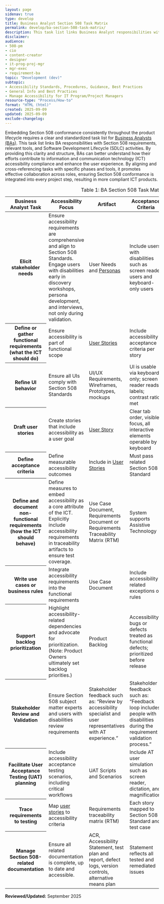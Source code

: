 ```yaml
---
layout: page
sidenav: true
type: develop
title: Business Analyst Section 508 Task Matrix
permalink: develop/ba-section-508-task-matrix/
description: This task list links Business Analyst responsibilities with Section 508 requirements, relevant tools, and Software Development Lifecycle (SDLC) activities.
disclaimer:
audience: 
- 508-pm
- cio
- content-creator
- designer
- it-prog-proj-mgr
- mgr-exec
- requirement-ba
topic: "Development (dev)"
subtopic: 
- Accessibility Standards, Procedures, Guidance, Best Practices
- General Info and Best Practices
- Manage Accessibility for IT Program/Project Managers
resource-type: "Process/How-to"
format: "HTML (html)"
created: 2025-09-09
updated: 2025-09-09
exclude-changelog: 
---
```

Embedding Section 508 conformance consistently throughout the product lifecycle requires a clear and standardized task list for [Business Analysts (BAs)]({{site.baseurl}}/manage/roles/). This task list links BA responsibilities with Section 508 requirements, relevant tools, and Software Development Lifecycle (SDLC) activities. By providing this clarity and structure, BAs can better understand how their efforts contribute to information and communication technology (ICT) accessibility compliance and enhance the user experience. By aligning and cross-referencing tasks with specific phases and tools, it promotes effective collaboration across roles, ensuring Section 508 conformance is integrated into every project step, resulting in more compliant ICT products.

<table id="table-agile-roles" class="usa-table usa-table--borderless striped grid-col-12 margin-bottom-3">
  <caption>Table 1: BA Section 508 Task Matrix</caption>
  <thead>
  <tr>
      <th scope="col">Business Analyst Task</th>
      <th scope="col">Accessibility Focus</th>
      <th scope="col">Artifact</th>
      <th scope="col">Acceptance Criteria</th>
      <th scope="col">Lifecycle Phase(s)</th>
      <th scope="col">Tools and Activities</th>
    </tr>
  </thead>
  <tbody>
    <tr>
      <th scope="row">Elicit stakeholder needs</th>
      <td>Ensure accessibility requirements are comprehensive and align to Section 508 Standards. Engage users with disabilities early in discovery workshops, persona development, and interviews, not only during validation.</td>
      <td>User Needs and <a href="{{site.baseurl}}/develop/personas">Personas</a></td>
      <td>Include users with disabilities such as screen reader users and keyboard-only users</td>
      <td>Plan, Gather requirements</td>
      <td>Stakeholder interviews, accessibility personas</td>
    </tr>
    <tr>
      <th scope="row">Define or gather functional requirements (what the ICT should do)</th>
      <td>Ensure accessibility is part of functional scope</td>
      <td><a href="{{site.baseurl}}/develop/user-stories/">User Stories</a></td>
      <td>Include accessibility acceptance criteria per story</td>
      <td>Gather requirements</td>
      <td>Backlog grooming, peer review</td>
    </tr>
    <tr>
      <th scope="row">Refine UI behavior</th>
      <td>Ensure all UIs comply with Section 508 Standards</td>
      <td>UI/UX Requirements, Wireframes, Prototypes, mockups</td>
      <td>UI is usable via keyboard only; screen reader reads labels; contrast ratio met</td>
      <td>Design</td>
      <td>Design review, accessibility annotations</td>
    </tr>
    <tr>
      <th scope="row">Draft user stories</th>
      <td>Create stories that include accessibility as a user goal</td>
      <td><a href="{{site.baseurl}}/develop/user-stories/">User Story</a></td>
      <td>Clear tab order, visible focus, all interactive elements operable by keyboard</td>
      <td>Gather requirements and Develop</td>
      <td>Pair programming, code review guidance</td>
    </tr>
    <tr>
      <th scope="row">Define acceptance criteria</th>
      <td>Define measurable accessibility outcomes</td>
      <td>Include in <a href="{{site.baseurl}}/develop/user-stories/">User Stories</a></td>
      <td>Must pass related Section 508 Standard</td>
      <td>Develop and Test</td>
      <td>Manual and automated testing</td>
    </tr>
    <tr>
      <th scope="row">Define and document non-functional requirements (how the ICT should behave)</th>
      <td>Define measures to embed accessibility as a core attribute of the ICT. Explicitly include accessibility requirements in traceability artifacts to ensure test coverage.</td>
      <td>Use Case Document, Requirements Document or Requirements Traceability Matrix (RTM)</td>
      <td>System supports Assistive Technology</td>
      <td>Plan and Test</td>
      <td>Accessibility Conformance Report (ACR) review, RTM</td>
    </tr>
    <tr>
      <th scope="row">Write use cases or business rules</th>
      <td>Integrate accessibility requirements into the functional requirements</td>
      <td>Use Case Document</td>
      <td>Include accessibility-related exceptions or rules</td>
      <td>Design and Develop</td>
      <td>Use case diagrams, scenario mapping</td>
    </tr>
    <tr>
      <th scope="row">Support backlog prioritization</th>
      <td>Highlight accessibility-related dependencies and advocate for prioritization. (Note: Product Owners ultimately set backlog priorities.)</td>
      <td>Product Backlog</td>
      <td>Accessibility bugs or defects treated as functional defects; prioritized before release</td>
      <td>All phases</td>
      <td>Bug tracking system</td>
    </tr>
    <tr>
      <th scope="row">Stakeholder Review and Validation</th>
      <td>Ensure Section 508 subject matter experts and users with disabilities review requirements</td>
      <td>Stakeholder feedback such as: “Review by accessibility specialist and user representatives with AT experience.”</td>
      <td>Stakeholder feedback such as: “Feedback loop includes people with disabilities during the requirement validation process.”</td>
      <td>Gather requirements, Develop, and Test</td>
      <td>Stakeholder engagement scripts, feedback plan</td>
    </tr>
    <tr>
      <th scope="row">Facilitate User Acceptance Testing (UAT) planning</th>
      <td>Include accessibility acceptance testing scenarios, including critical workflows</td>
      <td>UAT Scripts and Scenarios</td>
      <td>Include AT user simulation such as screen reader, dictation, and magnification.</td>
      <td>Test and Deploy</td>
      <td>Test scripts, manual walkthrough</td>
    </tr>
    <tr>
      <th scope="row">Trace requirements to testing</th>
      <td>Map <a href="{{site.baseurl}}/develop/user-stories/">user stories</a> to accessibility criteria</td>
      <td>Requirements traceability matrix (RTM)</td>
      <td>Each story mapped to Section 508 Standard and test case</td>
      <td>Test</td>
      <td>RTM table, testing traceability</td>
    </tr>
    <tr>
      <th scope="row">Manage Section 508-related documentation</th>
      <td>Ensure all related documentation is complete, up to date and accessible.</td>
      <td>ACR, Accessibility Statement, test plan and report, defect logs, version controls, alternative means plan</td>
      <td>Statement reflects all tested and remediated issues</td>
      <td>Deploy</td>
      <td>Template generation, documentation review</td>
    </tr>
  </tbody>
</table>

**Reviewed/Updated:** September 2025